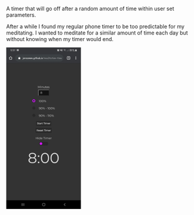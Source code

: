 A timer that will go off after a random amount of time within user set parameters.

After a while I found my regular phone timer to be too predictable for my meditating. I wanted to meditate for a similar amount of time
each day but without knowing when my timer would end.

<img src="https://github.com/jereamon/meditation-timer/blob/master/meditation-timer.jpg" alt="Screenshot of the meditation timer interface" style="max-width: 200px">
